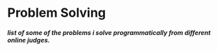 # Problem Solving
##### list of some of the problems i solve programmatically from different online judges. 
